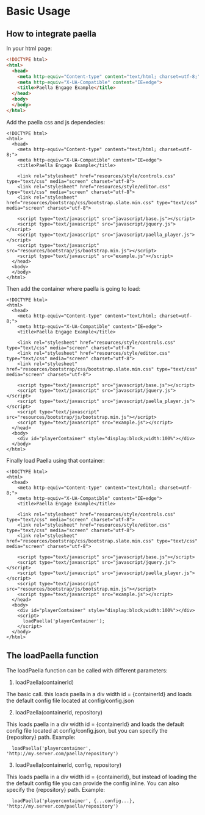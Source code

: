 # Basic Usage #

## How to integrate paella ##

In your html page:

``` HTML
<!DOCTYPE html>
<html>
  <head>
    <meta http-equiv="Content-type" content="text/html; charset=utf-8;">
    <meta http-equiv="X-UA-Compatible" content="IE=edge">
    <title>Paella Engage Example</title>
  </head>
  <body>
  </body>
</html>
```

Add the paella css and js dependecies:

    <!DOCTYPE html>
    <html>
      <head>
        <meta http-equiv="Content-type" content="text/html; charset=utf-8;">
        <meta http-equiv="X-UA-Compatible" content="IE=edge">
        <title>Paella Engage Example</title>
  
        <link rel="stylesheet" href="resources/style/controls.css" type="text/css" media="screen" charset="utf-8">
        <link rel="stylesheet" href="resources/style/editor.css" type="text/css" media="screen" charset="utf-8">
        <link rel="stylesheet" href="resources/bootstrap/css/bootstrap.slate.min.css" type="text/css" media="screen" charset="utf-8">
  
        <script type="text/javascript" src="javascript/base.js"></script>
        <script type="text/javascript" src="javascript/jquery.js"></script>
        <script type="text/javascript" src="javascript/paella_player.js"></script>
        <script type="text/javascript" src="resources/bootstrap/js/bootstrap.min.js"></script>
        <script type="text/javascript" src="example.js"></script>
      </head>
      <body>
      </body>
    </html>

Then add the container where paella is going to load:

    <!DOCTYPE html>
    <html>
      <head>
        <meta http-equiv="Content-type" content="text/html; charset=utf-8;">
        <meta http-equiv="X-UA-Compatible" content="IE=edge">
        <title>Paella Engage Example</title>
  
        <link rel="stylesheet" href="resources/style/controls.css" type="text/css" media="screen" charset="utf-8">
        <link rel="stylesheet" href="resources/style/editor.css" type="text/css" media="screen" charset="utf-8">
        <link rel="stylesheet" href="resources/bootstrap/css/bootstrap.slate.min.css" type="text/css" media="screen" charset="utf-8">
  
        <script type="text/javascript" src="javascript/base.js"></script>
        <script type="text/javascript" src="javascript/jquery.js"></script>
        <script type="text/javascript" src="javascript/paella_player.js"></script>
        <script type="text/javascript" src="resources/bootstrap/js/bootstrap.min.js"></script>
        <script type="text/javascript" src="example.js"></script>
      </head>
      <body>
        <div id="playerContainer" style="display:block;width:100%"></div>
      </body>
    </html>


Finally load Paella using that container:

    <!DOCTYPE html>
    <html>
      <head>
        <meta http-equiv="Content-type" content="text/html; charset=utf-8;">
        <meta http-equiv="X-UA-Compatible" content="IE=edge">
        <title>Paella Engage Example</title>
  
        <link rel="stylesheet" href="resources/style/controls.css" type="text/css" media="screen" charset="utf-8">
        <link rel="stylesheet" href="resources/style/editor.css" type="text/css" media="screen" charset="utf-8">
        <link rel="stylesheet" href="resources/bootstrap/css/bootstrap.slate.min.css" type="text/css" media="screen" charset="utf-8">
  
        <script type="text/javascript" src="javascript/base.js"></script>
        <script type="text/javascript" src="javascript/jquery.js"></script>
        <script type="text/javascript" src="javascript/paella_player.js"></script>
        <script type="text/javascript" src="resources/bootstrap/js/bootstrap.min.js"></script>
        <script type="text/javascript" src="example.js"></script>
      </head>
      <body>
        <div id="playerContainer" style="display:block;width:100%"></div>
        <script>
          loadPaella('playerContainer');
        </script>
      </body>
    </html>


## The loadPaella function ##

The loadPaella function can be called with different parameters:

1. loadPaella(containerId)

  The basic call. this loads paella in a div width id = {containerId} and loads the default config file located at config/config.json


2. loadPaella(containerId, repository)

  This loads paella in a div width id = {containerId} and loads the default config file located at config/config.json, but you can specify the {repository} path.
  Example:


      loadPaella('playercontainer', 'http://my.server.com/paella/repository')

3. loadPaella(containerId, config, repository)

  This loads paella in a div width id = {containerId}, but instead of loading the the default config file you can provide the config inline. You can  also specify the {repository} path.
  Example:


      loadPaella('playercontainer', {...config...}, 'http://my.server.com/paella/repository')
